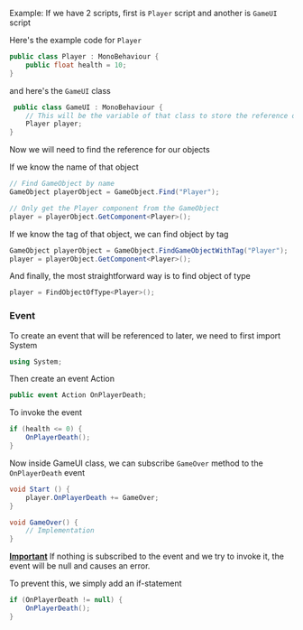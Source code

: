 Example: If we have 2 scripts, first is `Player` script and another is `GameUI` script

Here's the example code for `Player`
```cs
public class Player : MonoBehaviour {
	public float health = 10;
}
```

and here's the `GameUI` class
```cs
 public class GameUI : MonoBehaviour {
	// This will be the variable of that class to store the reference of that object later
	Player player;
}
```

Now we will need to find the reference for our objects

If we know the name of that object
```cs
// Find GameObject by name
GameObject playerObject = GameObject.Find("Player");

// Only get the Player component from the GameObject
player = playerObject.GetComponent<Player>();
```

If we know the tag of that object, we can find object by tag
```cs
GameObject playerObject = GameObject.FindGameObjectWithTag("Player");
player = playerObject.GetComponent<Player>();
```

And finally, the most straightforward way is to find object of type
```cs
player = FindObjectOfType<Player>();
```

### Event

To create an event that will be referenced to later, we need to first import System
```cs
using System;
```

Then create an event Action

```cs
public event Action OnPlayerDeath;
```

To invoke the event
```cs
if (health <= 0) {
	OnPlayerDeath();
}
```

Now inside GameUI class, we can subscribe `GameOver` method to the `OnPlayerDeath` event
```cs
void Start () {
	player.OnPlayerDeath += GameOver;
}

void GameOver() {
	// Implementation
}
```

<b><u>Important</u></b> If nothing is subscribed to the event and we try to invoke it, the event will be null and causes an error.

To prevent this, we simply add an if-statement
```cs
if (OnPlayerDeath != null) {
	OnPlayerDeath();
}
```